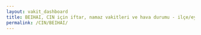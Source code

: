 ```yaml
---
layout: vakit_dashboard
title: BEIHAI, CIN için iftar, namaz vakitleri ve hava durumu - ilçe/eyalet seç
permalink: /CIN/BEIHAI/
---
```


<script type="text/javascript">
  var GLOBAL_COUNTRY = 'CIN';
  var GLOBAL_CITY = 'BEIHAI';
  var GLOBAL_STATE = '';
  var lat = 72;
  var lon = 21;
</script>
